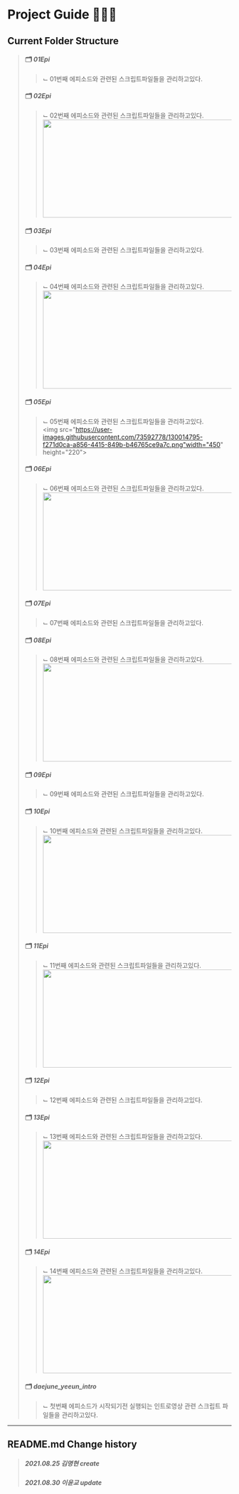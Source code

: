 # Project Guide 🧙🏻‍♂️
## Current Folder Structure
> #### 🗂 *01Epi*
> > ⌙ 01번째 에피소드와 관련된 스크립트파일들을 관리하고있다.<br/>
> #### 🗂 *02Epi*
> > ⌙ 02번째 에피소드와 관련된 스크립트파일들을 관리하고있다.<br/>
> > <img src = "https://user-images.githubusercontent.com/76957700/130374352-308f13db-34a2-47bf-a2a6-3a161cd66043.png" width="450" height="220">
> #### 🗂 *03Epi*
> > ⌙ 03번째 에피소드와 관련된 스크립트파일들을 관리하고있다.<br/>
> #### 🗂 *04Epi*
> > ⌙ 04번째 에피소드와 관련된 스크립트파일들을 관리하고있다.<br/>
> > <img src="https://user-images.githubusercontent.com/73592778/130162325-73701dc8-48ad-429b-8223-c1388e0a51cf.png" width="450" height="220">
> #### 🗂 *05Epi*
> > ⌙ 05번째 에피소드와 관련된 스크립트파일들을 관리하고있다.<br/>
> > <img src="https://user-images.githubusercontent.com/73592778/130014795-f271d0ca-a856-4415-849b-b46765ce9a7c.png"width="450" height="220">
> #### 🗂 *06Epi*
> > ⌙ 06번째 에피소드와 관련된 스크립트파일들을 관리하고있다.<br/>
> > <img src= "https://user-images.githubusercontent.com/88296511/130379613-43427488-37cc-4fdb-b173-7bd6e8010ce9.jpg" width="450" height="220">
> #### 🗂 *07Epi*
> > ⌙ 07번째 에피소드와 관련된 스크립트파일들을 관리하고있다.<br/>
> #### 🗂 *08Epi*
> > ⌙ 08번째 에피소드와 관련된 스크립트파일들을 관리하고있다.<br/>
> > <img src="https://user-images.githubusercontent.com/73592778/130159994-459ab3eb-840c-462c-a3a6-9d70038785e9.png" width="450" height="220">
> #### 🗂 *09Epi*
> > ⌙ 09번째 에피소드와 관련된 스크립트파일들을 관리하고있다.<br/>
> #### 🗂 *10Epi*
> > ⌙ 10번째 에피소드와 관련된 스크립트파일들을 관리하고있다.<br/>
> > <img src = "https://user-images.githubusercontent.com/88296556/130381014-93ccc9f1-2621-4f32-9a85-e99ef6e55bfd.jpg" width="450" height="220">
> #### 🗂 *11Epi*
> > ⌙ 11번째 에피소드와 관련된 스크립트파일들을 관리하고있다.<br/>
> > <img src = "https://user-images.githubusercontent.com/88296556/130382747-edd5e12d-fd47-4fff-a934-33cda5f95248.jpg" width="450" height="220">
> #### 🗂 *12Epi*
> > ⌙ 12번째 에피소드와 관련된 스크립트파일들을 관리하고있다.<br/>
> #### 🗂 *13Epi*
> > ⌙ 13번째 에피소드와 관련된 스크립트파일들을 관리하고있다.<br/>
> > <img src = "https://user-images.githubusercontent.com/37494407/130718905-c15fd5c0-45d9-4727-abde-c009e76576bf.png" width="450" height="220">
> #### 🗂 *14Epi*
> > ⌙ 14번째 에피소드와 관련된 스크립트파일들을 관리하고있다.<br/>
> > <img src = "https://user-images.githubusercontent.com/73592778/131277853-0690a744-48a3-4098-aaf7-18ac9022adfa.png" width="450" height="220">
> #### 🗂 *daejune_yeeun_intro*<br/>
> > ⌙ 첫번째 에피소드가 시작되기전 실행되는 인트로영상 관련 스크립트 파일들을 관리하고있다.

-------------
## README.md Change history
> ##### *2021.08.25 김명현 create*
> ##### *2021.08.30 이윤교 update*
